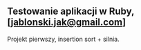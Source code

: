 ## Testowanie aplikacji w Ruby, [jablonski.jak@gmail.com]

Projekt pierwszy, insertion sort + silnia.
